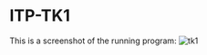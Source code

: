 # ITP-TK1
This is a screenshot of the running program:
![tk1](https://user-images.githubusercontent.com/43128792/206908068-6358a114-89fb-4682-84ac-dd84f7a97c44.png)

